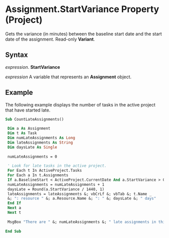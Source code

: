 
# Assignment.StartVariance Property (Project)

Gets the variance (in minutes) between the baseline start date and the start date of the assignment. Read-only  **Variant**.


## Syntax

 _expression_. **StartVariance**

 _expression_ A variable that represents an **Assignment** object.


## Example

The following example displays the number of tasks in the active project that have started late.


```vb
Sub CountLateAssignments() 
 
 Dim a As Assignment 
 Dim t As Task 
 Dim numLateAssignments As Long 
 Dim lateAssignments As String 
 Dim daysLate As Single 
 
 numLateAssignments = 0 
 
 ' Look for late tasks in the active project. 
 For Each t In ActiveProject.Tasks 
 For Each a In t.Assignments 
 If a.BaselineStart < ActiveProject.CurrentDate And a.StartVariance > 0 Then 
 numLateAssignments = numLateAssignments + 1 
 daysLate = Round(a.StartVariance / 1440, 1) 
 lateAssignments = lateAssignments &; vbCrLf &; vbTab &; t.Name _ 
 &; ": resource " &; a.Resource.Name &; ": " &; daysLate &; " days" 
 End If 
 Next a 
 Next t 
 
 MsgBox "There are " &; numLateAssignments &; " late assignments in this project: " &; lateAssignments 
 
End Sub
```

